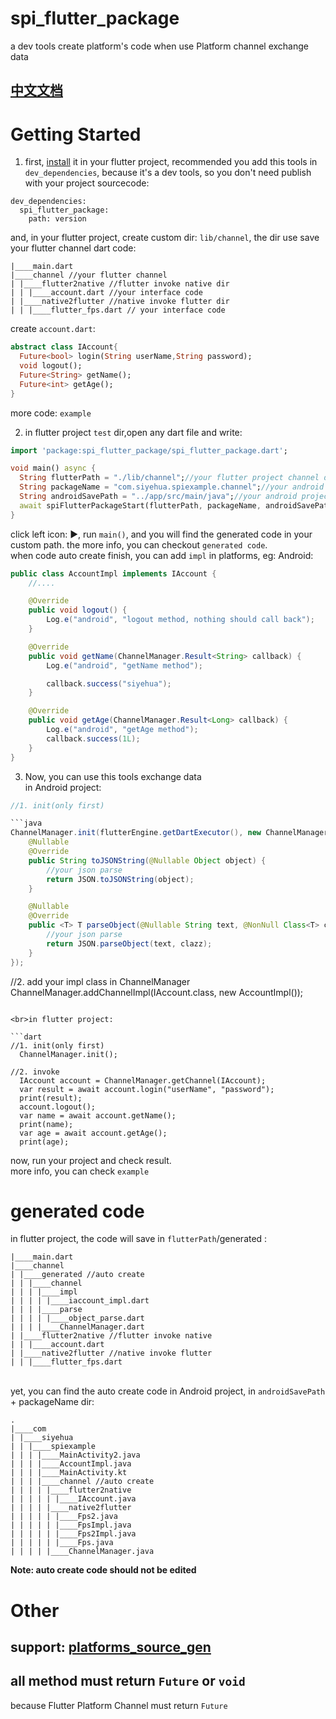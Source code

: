 # spi_flutter_package

a dev tools create platform's code when use Platform channel exchange data<br>

## [中文文档](https://github.com/siyehua/spi_flutter_package/blob/master/README_CN.md)

# Getting Started

1. first, [install](https://pub.dev/packages/spi_flutter_package/install) it in your flutter project,
recommended you add this tools in `dev_dependencies`, because it's a dev tools, so you don't need publish
with your project sourcecode:

```
dev_dependencies:
  spi_flutter_package:
    path: version
```

and, in your flutter project, create custom dir: `lib/channel`, the dir use save your flutter channel dart code:

```
|____main.dart
|____channel //your flutter channel
| |____flutter2native //flutter invoke native dir
| | |____account.dart //your interface code
| |____native2flutter //native invoke flutter dir
| | |____flutter_fps.dart // your interface code
```

create `account.dart`:

```dart
abstract class IAccount{
  Future<bool> login(String userName,String password);
  void logout();
  Future<String> getName();
  Future<int> getAge();
}
```

more code: `example`

2. in flutter project `test` dir,open any dart file and write:

```dart
import 'package:spi_flutter_package/spi_flutter_package.dart';

void main() async {
  String flutterPath = "./lib/channel";//your flutter project channel dir in 1 step.
  String packageName = "com.siyehua.spiexample.channel";//your android code package name
  String androidSavePath = "../app/src/main/java";//your android project project sourcecode path
  await spiFlutterPackageStart(flutterPath, packageName, androidSavePath, nullSafe: false);
}
```

click left icon: ▶️, run `main()`, and you will find the generated code in your custom path. the more
info, you can checkout `generated code`.
<br>when code auto create finish, you can add `impl` in platforms, eg: Android:

```java
public class AccountImpl implements IAccount {
    //....

    @Override
    public void logout() {
        Log.e("android", "logout method, nothing should call back");
    }

    @Override
    public void getName(ChannelManager.Result<String> callback) {
        Log.e("android", "getName method");

        callback.success("siyehua");
    }

    @Override
    public void getAge(ChannelManager.Result<Long> callback) {
        Log.e("android", "getAge method");
        callback.success(1L);
    }
}
```

3. Now, you can use this tools exchange data
<br>in Android project:

```java
//1. init(only first)

```java
ChannelManager.init(flutterEngine.getDartExecutor(), new ChannelManager.JsonParse() {
    @Nullable
    @Override
    public String toJSONString(@Nullable Object object) {
        //your json parse
        return JSON.toJSONString(object);
    }

    @Nullable
    @Override
    public <T> T parseObject(@Nullable String text, @NonNull Class<T> clazz) {
        //your json parse
        return JSON.parseObject(text, clazz);
    }
});
```

//2. add your impl class in  ChannelManager
ChannelManager.addChannelImpl(IAccount.class, new AccountImpl());
```

<br>in flutter project:

```dart
//1. init(only first)
  ChannelManager.init();

//2. invoke
  IAccount account = ChannelManager.getChannel(IAccount);
  var result = await account.login("userName", "password");
  print(result);
  account.logout();
  var name = await account.getName();
  print(name);
  var age = await account.getAge();
  print(age);
```

now, run your project and check result.<br>
more info, you can check `example`

# generated code

in flutter project, the code will save in `flutterPath`/generated :

```
|____main.dart
|____channel
| |____generated //auto create
| | |____channel
| | | |____impl
| | | | |____iaccount_impl.dart
| | | |____parse
| | | | |____object_parse.dart
| | | |____ChannelManager.dart
| |____flutter2native //flutter invoke native
| | |____account.dart
| |____native2flutter //native invoke flutter
| | |____flutter_fps.dart
```


<br>yet, you can find the auto create code  in Android project, in `androidSavePath` + packageName dir:

```
.
|____com
| |____siyehua
| | |____spiexample
| | | |____MainActivity2.java
| | | |____AccountImpl.java
| | | |____MainActivity.kt
| | | |____channel //auto create
| | | | |____flutter2native
| | | | | |____IAccount.java
| | | | |____native2flutter
| | | | | |____Fps2.java
| | | | | |____FpsImpl.java
| | | | | |____Fps2Impl.java
| | | | | |____Fps.java
| | | | |____ChannelManager.java

```

**Note: auto create code should not be edited**

# Other
## support: [platforms_source_gen](https://pub.dev/packages/platforms_source_gen)
## all method must return  `Future` or `void`
because Flutter Platform Channel must return `Future`